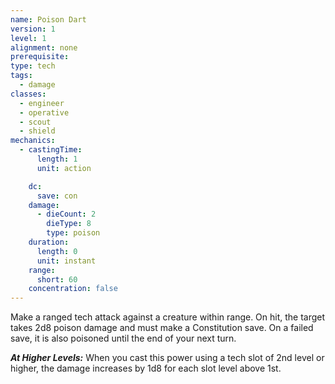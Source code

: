```yaml
---
name: Poison Dart
version: 1
level: 1
alignment: none
prerequisite: 
type: tech
tags:
  - damage
classes:
  - engineer
  - operative
  - scout
  - shield
mechanics:
  - castingTime:
      length: 1
      unit: action

    dc:
      save: con
    damage:
      - dieCount: 2
        dieType: 8
        type: poison
    duration:
      length: 0
      unit: instant
    range:
      short: 60
    concentration: false
---
```

Make a ranged tech attack against a creature within range. On hit, the target takes 2d8 poison damage and must make a Constitution save. On a failed save, it is also poisoned until the end of your next turn.

***__At Higher Levels__:*** When you cast this power using a tech slot of 2nd level or higher, the damage increases by 1d8 for each slot level above 1st.
    